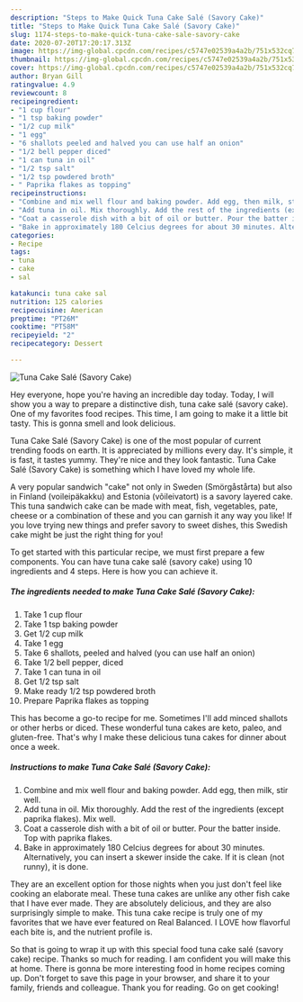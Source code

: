 ```yaml
---
description: "Steps to Make Quick Tuna Cake Salé (Savory Cake)"
title: "Steps to Make Quick Tuna Cake Salé (Savory Cake)"
slug: 1174-steps-to-make-quick-tuna-cake-sale-savory-cake
date: 2020-07-20T17:20:17.313Z
image: https://img-global.cpcdn.com/recipes/c5747e02539a4a2b/751x532cq70/tuna-cake-sale-savory-cake-recipe-main-photo.jpg
thumbnail: https://img-global.cpcdn.com/recipes/c5747e02539a4a2b/751x532cq70/tuna-cake-sale-savory-cake-recipe-main-photo.jpg
cover: https://img-global.cpcdn.com/recipes/c5747e02539a4a2b/751x532cq70/tuna-cake-sale-savory-cake-recipe-main-photo.jpg
author: Bryan Gill
ratingvalue: 4.9
reviewcount: 8
recipeingredient:
- "1 cup flour"
- "1 tsp baking powder"
- "1/2 cup milk"
- "1 egg"
- "6 shallots peeled and halved you can use half an onion"
- "1/2 bell pepper diced"
- "1 can tuna in oil"
- "1/2 tsp salt"
- "1/2 tsp powdered broth"
- " Paprika flakes as topping"
recipeinstructions:
- "Combine and mix well flour and baking powder. Add egg, then milk, stir well."
- "Add tuna in oil. Mix thoroughly. Add the rest of the ingredients (except paprika flakes). Mix well."
- "Coat a casserole dish with a bit of oil or butter. Pour the batter inside. Top with paprika flakes."
- "Bake in approximately 180 Celcius degrees for about 30 minutes. Alternatively, you can insert a skewer inside the cake. If it is clean (not runny), it is done."
categories:
- Recipe
tags:
- tuna
- cake
- sal

katakunci: tuna cake sal 
nutrition: 125 calories
recipecuisine: American
preptime: "PT26M"
cooktime: "PT58M"
recipeyield: "2"
recipecategory: Dessert

---
```



![Tuna Cake Salé (Savory Cake)](https://img-global.cpcdn.com/recipes/c5747e02539a4a2b/751x532cq70/tuna-cake-sale-savory-cake-recipe-main-photo.jpg)

Hey everyone, hope you're having an incredible day today. Today, I will show you a way to prepare a distinctive dish, tuna cake salé (savory cake). One of my favorites food recipes. This time, I am going to make it a little bit tasty. This is gonna smell and look delicious.

Tuna Cake Salé (Savory Cake) is one of the most popular of current trending foods on earth. It is appreciated by millions every day. It's simple, it is fast, it tastes yummy. They're nice and they look fantastic. Tuna Cake Salé (Savory Cake) is something which I have loved my whole life.

A very popular sandwich &#34;cake&#34; not only in Sweden (Smörgåstårta) but also in Finland (voileipäkakku) and Estonia (võileivatort) is a savory layered cake. This tuna sandwich cake can be made with meat, fish, vegetables, pate, cheese or a combination of these and you can garnish it any way you like! If you love trying new things and prefer savory to sweet dishes, this Swedish cake might be just the right thing for you!


To get started with this particular recipe, we must first prepare a few components. You can have tuna cake salé (savory cake) using 10 ingredients and 4 steps. Here is how you can achieve it.

<!--inarticleads1-->

##### The ingredients needed to make Tuna Cake Salé (Savory Cake):

1. Take 1 cup flour
1. Take 1 tsp baking powder
1. Get 1/2 cup milk
1. Take 1 egg
1. Take 6 shallots, peeled and halved (you can use half an onion)
1. Take 1/2 bell pepper, diced
1. Take 1 can tuna in oil
1. Get 1/2 tsp salt
1. Make ready 1/2 tsp powdered broth
1. Prepare  Paprika flakes as topping


This has become a go-to recipe for me. Sometimes I&#39;ll add minced shallots or other herbs or diced. These wonderful tuna cakes are keto, paleo, and gluten-free. That&#39;s why I make these delicious tuna cakes for dinner about once a week. 

<!--inarticleads2-->

##### Instructions to make Tuna Cake Salé (Savory Cake):

1. Combine and mix well flour and baking powder. Add egg, then milk, stir well.
1. Add tuna in oil. Mix thoroughly. Add the rest of the ingredients (except paprika flakes). Mix well.
1. Coat a casserole dish with a bit of oil or butter. Pour the batter inside. Top with paprika flakes.
1. Bake in approximately 180 Celcius degrees for about 30 minutes. Alternatively, you can insert a skewer inside the cake. If it is clean (not runny), it is done.


They are an excellent option for those nights when you just don&#39;t feel like cooking an elaborate meal. These tuna cakes are unlike any other fish cake that I have ever made. They are absolutely delicious, and they are also surprisingly simple to make. This tuna cake recipe is truly one of my favorites that we have ever featured on Real Balanced. I LOVE how flavorful each bite is, and the nutrient profile is. 

So that is going to wrap it up with this special food tuna cake salé (savory cake) recipe. Thanks so much for reading. I am confident you will make this at home. There is gonna be more interesting food in home recipes coming up. Don't forget to save this page in your browser, and share it to your family, friends and colleague. Thank you for reading. Go on get cooking!

